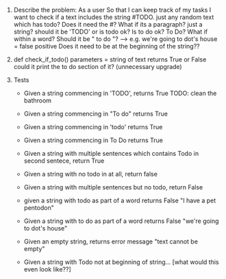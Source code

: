 1. Describe the problem:
    As a user
    So that I can keep track of my tasks
    I want to check if a text includes the string #TODO.
    just any random text which has todo? Does it need the #?
    What if its a paragraph?
    just a string?
    should it be 'TODO' or is todo ok? Is to do ok? To Do?
    What if within a word? Should it be " to do "? --> e.g. we're going to dot's house = false positive
    Does it need to be at the beginning of the string??


2. def check_if_todo()
    parameters = string of text
    returns True or False
    could it print the to do section of it? (unnecessary upgrade)

3. Tests
    - Given a string commencing in 'TODO', returns True TODO: clean the bathroom
    - Given a string commencing in "To do" returns True
    - Given a string commencing in 'todo' returns True
    - Given a string commencing in To Do returns True
    - Given a string with multiple sentences which contains Todo in second sentece, return True
    - Given a string with no todo in at all, return false
    - Given a string with multiple sentences but no todo, return False 
    - given a string with todo as part of a word returns False "I have a pet pentodon"
    - Given a string with to do as part of a word returns False "we're going to dot's house"
    - Given an empty string, returns error message "text cannot be empty"

    - Given a string with Todo not at beginning of string... [what would this even look like??]